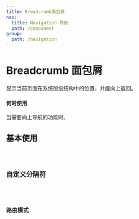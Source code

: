 ```yaml
---
title: Breadcrumb面包屑
nav:
  title: Navigation 导航
  path: /component
group:
  path: /navigation
---
```


# Breadcrumb 面包屑

显示当前页面在系统层级结构中的位置，并能向上返回。

#### 何时使用

当需要向上导航的功能时。

## 基本使用

<code src="./demo/index1.tsx" />

## 自定义分隔符

<code src="./demo/index2.tsx" />

## 路由模式

<code src="./demo/index3.tsx" />


<API></API>
